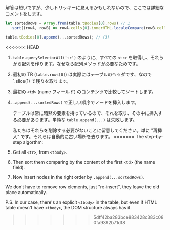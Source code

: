 解答は短いですが、少しトリッキーに見えるかもしれないので、ここでは詳細なコメントをします。

```js
let sortedRows = Array.from(table.tBodies[0].rows) // 1
  .sort((rowA, rowB) => rowA.cells[0].innerHTML.localeCompare(rowB.cells[0].innerHTML));

table.tBodies[0].append(...sortedRows); // (3)
```

<<<<<<< HEAD
1. `table.querySelectorAll('tr')` のように、すべての `<tr>` を取得し、それらから配列を作ります。なぜなら配列メソッドが必要なためです。
2. 最初の TR (`table.rows[0]`) は実際にはテーブルのヘッダです、なので `.slice(1) で残りを取ります。
3. 最初の `<td>` (name フィールド) のコンテンツで比較してソートします。
4. `.append(...sortedRows)` で正しい順序でノードを挿入します。

    テーブルは常に暗黙の<tbody>要素を持っているので、それを取り、その中に挿入する必要があります。単純な `table.append(...)` は失敗します。

    私たちはそれらを削除する必要がないことに留意してください。単に "再挿入" です。それらは自動的に古い場所を去ります。
=======
The step-by-step algorthm:

1. Get all `<tr>`, from `<tbody>`.
2. Then sort them comparing by the content of the first `<td>` (the name field).
3. Now insert nodes in the right order by `.append(...sortedRows)`.

We don't have to remove row elements, just "re-insert", they leave the old place automatically.

P.S. In our case, there's an explicit `<tbody>` in the table, but even if HTML table doesn't have `<tbody>`, the DOM structure always has it.
>>>>>>> 5dff42ba283bce883428c383c080fa9392b71df8
